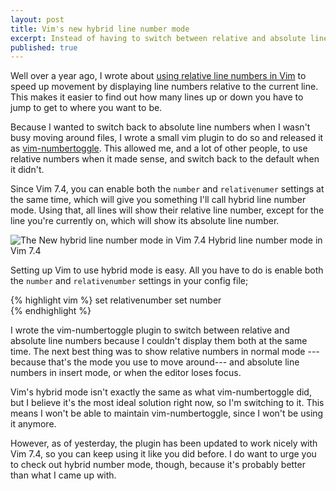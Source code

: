 ```yaml
---
layout: post
title: Vim's new hybrid line number mode 
excerpt: Instead of having to switch between relative and absolute line numbers, Vim 7.4 comes with a "hybrid" mode to use them both at the same time.
published: true
---
```


Well over a year ago, I wrote about [using relative line numbers in Vim](http://jeffkreeftmeijer.com/2012/relative-line-numbers-in-vim-for-super-fast-movement/) to speed up movement by displaying line numbers relative to the current line. This makes it easier to find out how many lines up or down you have to jump to get to where you want to be.

Because I wanted to switch back to absolute line numbers when I wasn't busy moving around files, I wrote a small vim plugin to do so and released it as [vim-numbertoggle](https://github.com/jeffkreeftmeijer/vim-numbertoggle). This allowed me, and a lot of other people, to use relative numbers when it made sense, and switch back to the default when it didn't.

Since Vim 7.4, you can enable both the `number` and `relativenumer` settings at the same time, which will give you something I'll call hybrid line number mode. Using that, all lines will show their relative line number, except for the line you're currently on, which will show its absolute line number.

![The New hybrid line number mode in Vim 7.4](http://jeffkreeftmeijer.com/images/hybridnumber.png)
<span class="small">Hybrid line number mode in Vim 7.4</span>

Setting up Vim to use hybrid mode is easy. All you have to do is enable both the `number` and `relativenumber` settings in your config file;

{% highlight vim %}
set relativenumber 
set number          
{% endhighlight %}

I wrote the vim-numbertoggle plugin to switch between relative and absolute line numbers because I couldn't display them both at the same time. The next best thing was to show relative numbers in normal mode ---because that's the mode you use to move around--- and absolute line numbers in insert mode, or when the editor loses focus.

Vim's hybrid mode isn't exactly the same as what vim-numbertoggle did, but I believe it's the most ideal solution right now, so I'm switching to it. This means I won't be able to maintain vim-numbertoggle, since I won't be using it anymore.

However, as of yesterday, the plugin has been updated to work nicely with Vim 7.4, so you can keep using it like you did before. I do want to urge you to check out hybrid number mode, though, because it's probably better than what I came up with.
